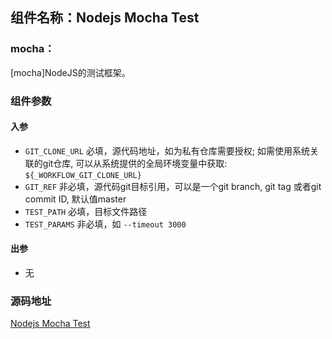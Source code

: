 ## 组件名称：Nodejs Mocha Test

### mocha：
[mocha]NodeJS的测试框架。


### 组件参数
#### 入参
- `GIT_CLONE_URL` 必填，源代码地址，如为私有仓库需要授权; 如需使用系统关联的git仓库, 可以从系统提供的全局环境变量中获取: `${_WORKFLOW_GIT_CLONE_URL}`
- `GIT_REF` 非必填，源代码git目标引用，可以是一个git branch, git tag 或者git commit ID, 默认值master
- `TEST_PATH` 必填，目标文件路径
- `TEST_PARAMS` 非必填，如 `--timeout 3000`
#### 出参
- 无


### 源码地址

[Nodejs Mocha Test](https://github.com/tencentyun/workflow-components/tree/master/nodejs/test/mocha)
